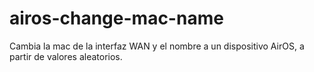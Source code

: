 # airos-change-mac-name

Cambia la mac de la interfaz WAN y el nombre a un dispositivo AirOS, a partir
de valores aleatorios.
